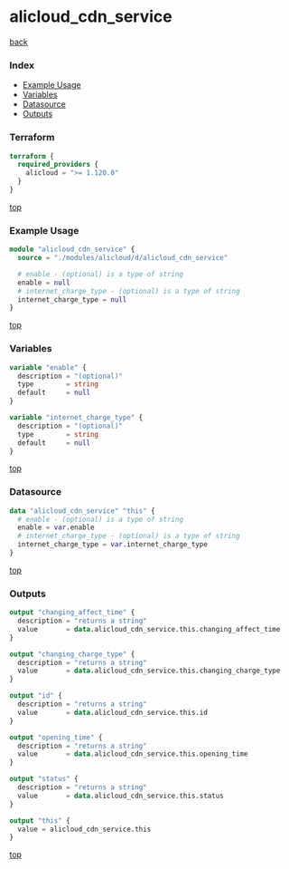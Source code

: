 # alicloud_cdn_service

[back](../alicloud.md)

### Index

- [Example Usage](#example-usage)
- [Variables](#variables)
- [Datasource](#datasource)
- [Outputs](#outputs)

### Terraform

```terraform
terraform {
  required_providers {
    alicloud = ">= 1.120.0"
  }
}
```

[top](#index)

### Example Usage

```terraform
module "alicloud_cdn_service" {
  source = "./modules/alicloud/d/alicloud_cdn_service"

  # enable - (optional) is a type of string
  enable = null
  # internet_charge_type - (optional) is a type of string
  internet_charge_type = null
}
```

[top](#index)

### Variables

```terraform
variable "enable" {
  description = "(optional)"
  type        = string
  default     = null
}

variable "internet_charge_type" {
  description = "(optional)"
  type        = string
  default     = null
}
```

[top](#index)

### Datasource

```terraform
data "alicloud_cdn_service" "this" {
  # enable - (optional) is a type of string
  enable = var.enable
  # internet_charge_type - (optional) is a type of string
  internet_charge_type = var.internet_charge_type
}
```

[top](#index)

### Outputs

```terraform
output "changing_affect_time" {
  description = "returns a string"
  value       = data.alicloud_cdn_service.this.changing_affect_time
}

output "changing_charge_type" {
  description = "returns a string"
  value       = data.alicloud_cdn_service.this.changing_charge_type
}

output "id" {
  description = "returns a string"
  value       = data.alicloud_cdn_service.this.id
}

output "opening_time" {
  description = "returns a string"
  value       = data.alicloud_cdn_service.this.opening_time
}

output "status" {
  description = "returns a string"
  value       = data.alicloud_cdn_service.this.status
}

output "this" {
  value = alicloud_cdn_service.this
}
```

[top](#index)